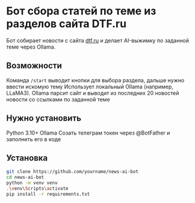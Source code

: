 # Бот сбора статей по теме из разделов сайта DTF.ru

Бот собирает новости с сайта [dtf.ru](https://dtf.ru/) и делает AI-выжимку по заданной теме через Ollama.

## Возможности
Команда `/start` выводит кнопки для выбора раздела, дальше нужно ввести искомую тему
Использует локальный Ollama (например, LLaMA3).
Ollama парсит сайт и выводит из последних 20 новостей новости со ссылками по заданной теме

## Нужно установить

Python 3.10+
Ollama
Созать телеграм токен через @BotFather и заполнить его в коде

## Установка

```bash
git clone https://github.com/yourname/news-ai-bot
cd news-ai-bot
python -m venv venv
.\venv\Scripts\activate
pip install -r requirements.txt